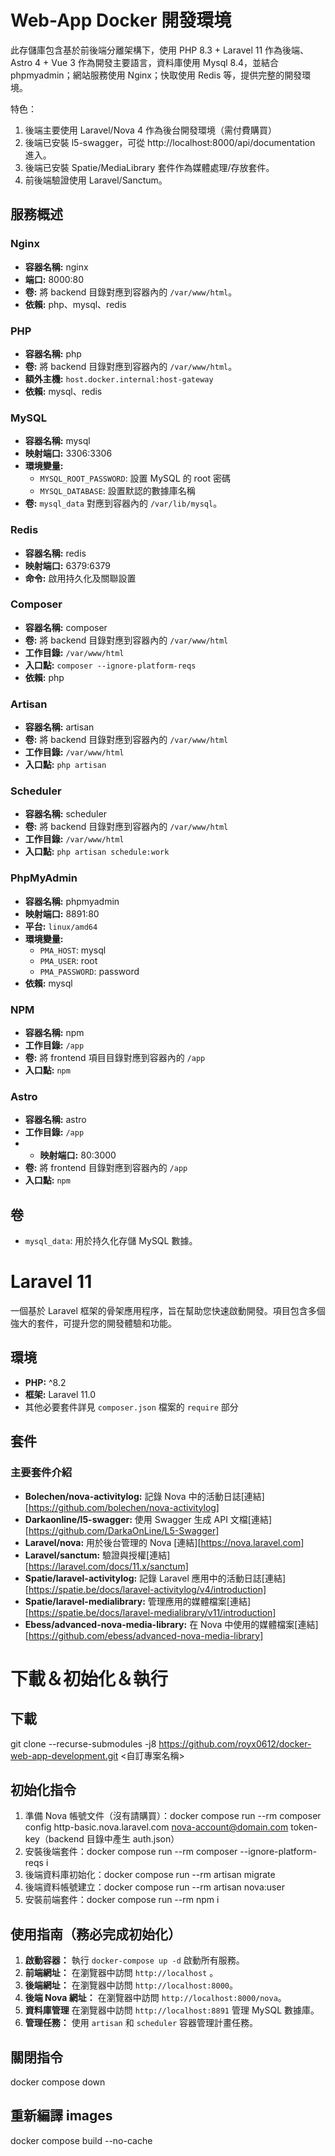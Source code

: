 # Web-App Docker 開發環境

此存儲庫包含基於前後端分離架構下，使用 PHP 8.3 + Laravel 11 作為後端、Astro 4 + Vue 3 作為開發主要語言，資料庫使用 Mysql 8.4，並結合 phpmyadmin；網站服務使用 Nginx；快取使用 Redis 等，提供完整的開發環境。

特色：
1. 後端主要使用 Laravel/Nova 4 作為後台開發環境（需付費購買）
2. 後端已安裝 l5-swagger，可從 http://localhost:8000/api/documentation 進入。
3. 後端已安裝 Spatie/MediaLibrary 套件作為媒體處理/存放套件。
4. 前後端驗證使用 Laravel/Sanctum。


## 服務概述

### Nginx

- **容器名稱:** nginx
- **端口:** 8000:80
- **卷:** 將 backend 目錄對應到容器內的 `/var/www/html`。
- **依賴:** php、mysql、redis

### PHP

- **容器名稱:** php
- **卷:** 將 backend 目錄對應到容器內的 `/var/www/html`。
- **額外主機:** `host.docker.internal:host-gateway`
- **依賴:** mysql、redis

### MySQL

- **容器名稱:** mysql
- **映射端口:** 3306:3306
- **環境變量:** 
  - `MYSQL_ROOT_PASSWORD`: 設置 MySQL 的 root 密碼
  - `MYSQL_DATABASE`: 設置默認的數據庫名稱
- **卷:** `mysql_data` 對應到容器內的 `/var/lib/mysql`。

### Redis

- **容器名稱:** redis
- **映射端口:** 6379:6379
- **命令:** 啟用持久化及關聯設置

### Composer

- **容器名稱:** composer
- **卷:** 將 backend 目錄對應到容器內的 `/var/www/html`
- **工作目錄:** `/var/www/html`
- **入口點:** `composer --ignore-platform-reqs`
- **依賴:** php

### Artisan

- **容器名稱:** artisan
- **卷:** 將 backend 目錄對應到容器內的 `/var/www/html`
- **工作目錄:** `/var/www/html`
- **入口點:** `php artisan`

### Scheduler

- **容器名稱:** scheduler
- **卷:** 將 backend 目錄對應到容器內的 `/var/www/html`
- **工作目錄:** `/var/www/html`
- **入口點:** `php artisan schedule:work`

### PhpMyAdmin

- **容器名稱:** phpmyadmin
- **映射端口:** 8891:80
- **平台:** `linux/amd64`
- **環境變量:**
  - `PMA_HOST`: mysql
  - `PMA_USER`: root
  - `PMA_PASSWORD`: password
- **依賴:** mysql

### NPM

- **容器名稱:** npm
- **工作目錄:** `/app`
- **卷:** 將 frontend 項目目錄對應到容器內的 `/app`
- **入口點:** `npm`

### Astro

- **容器名稱:** astro
- **工作目錄:** `/app`
- - **映射端口:** 80:3000
- **卷:** 將 frontend 目錄對應到容器內的 `/app`
- **入口點:** `npm`

## 卷

- `mysql_data`: 用於持久化存儲 MySQL 數據。



# Laravel 11
一個基於 Laravel 框架的骨架應用程序，旨在幫助您快速啟動開發。項目包含多個強大的套件，可提升您的開發體驗和功能。

## 環境

- **PHP:** ^8.2
- **框架:** Laravel 11.0
- 其他必要套件詳見 `composer.json` 檔案的 `require` 部分

## 套件

### 主要套件介紹

- **Bolechen/nova-activitylog:** 記錄 Nova 中的活動日誌[連結][https://github.com/bolechen/nova-activitylog]
- **Darkaonline/l5-swagger:** 使用 Swagger 生成 API 文檔[連結][https://github.com/DarkaOnLine/L5-Swagger]
- **Laravel/nova:** 用於後台管理的 Nova [連結][https://nova.laravel.com]
- **Laravel/sanctum:** 驗證與授權[連結][https://laravel.com/docs/11.x/sanctum]
- **Spatie/laravel-activitylog:** 記錄 Laravel 應用中的活動日誌[連結][https://spatie.be/docs/laravel-activitylog/v4/introduction]
- **Spatie/laravel-medialibrary:** 管理應用的媒體檔案[連結][https://spatie.be/docs/laravel-medialibrary/v11/introduction]
- **Ebess/advanced-nova-media-library:** 在 Nova 中使用的媒體檔案[連結][https://github.com/ebess/advanced-nova-media-library]


# 下載＆初始化＆執行

## 下載
git clone --recurse-submodules -j8 https://github.com/royx0612/docker-web-app-development.git <自訂專案名稱>


## 初始化指令
1. 準備 Nova 帳號文件（沒有請購買）：docker compose run --rm composer config http-basic.nova.laravel.com nova-account@domain.com token-key（backend 目錄中產生 auth.json）
2. 安裝後端套件：docker compose run --rm composer --ignore-platform-reqs i 
3. 後端資料庫初始化：docker compose run --rm artisan migrate
4. 後端資料帳號建立：docker compose run --rm artisan nova:user
5. 安裝前端套件：docker compose run --rm npm i


## 使用指南（務必完成初始化）

1. **啟動容器：** 執行 `docker-compose up -d` 啟動所有服務。
2. **前端網址：** 在瀏覽器中訪問 `http://localhost` 。
3. **後端網址：** 在瀏覽器中訪問 `http://localhost:8000`。
4. **後端 Nova 網址：** 在瀏覽器中訪問 `http://localhost:8000/nova`。
5. **資料庫管理** 在瀏覽器中訪問 `http://localhost:8891` 管理 MySQL 數據庫。
6. **管理任務：** 使用 `artisan` 和 `scheduler` 容器管理計畫任務。

## 關閉指令
docker compose down

## 重新編譯 images
docker compose build --no-cache